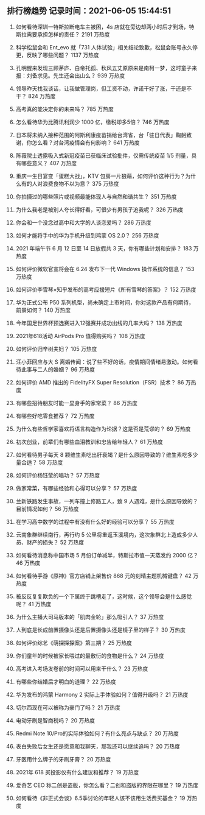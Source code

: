 
## 排行榜趋势 记录时间：2021-06-05 15:44:51
  
  1. 如何看待深圳一特斯拉断电车主被困，4s 店就在旁边却两小时后才到场，特斯拉需要承担怎样的责任？ 2191 万热度
    
  2. 科学松鼠会和 Ent_evo 就「731 人体试验」相关结论致歉，松鼠会账号永久停更，反映了哪些问题？ 1137 万热度
    
  3. 孔明醒来发现三顾茅庐、白帝托孤、秋风五丈原原来是南柯一梦，这时童子来报：刘备求见。先生还会出山么？ 939 万热度
    
  4. 领导昨天找我谈话，让我做管理岗，但工资不动，许诺干好了涨，干还是不干？ 824 万热度
    
  5. 高考真的能决定你的未来吗？ 785 万热度
    
  6. 怎么看待华为比腾讯利润少 1000 亿，缴税却多5倍？ 746 万热度
    
  7. 日本将未纳入接种范围的阿斯利康疫苗捐给台湾省，台「驻日代表」鞠躬致谢，你怎么看？对台湾疫情会有何影响？ 641 万热度
    
  8. 陈薇院士透露吸入式新冠疫苗已获临床试验批件，仅需传统疫苗 1/5 剂量，具有哪些意义？ 407 万热度
    
  9. 重庆一生日宴变「蛋糕大战」，KTV 包房一片狼藉，如何评价这种行为？为什么有的人对浪费食物不以为意？ 375 万热度
    
  10. 你拍摄过的哪些照片或视频最能体现人与自然和谐共生？ 351 万热度
    
  11. 为什么我老是被别人夸长得好看，可很少有男孩子追我呢？ 326 万热度
    
  12. 你会和一个没念过高中和大学的人谈恋爱吗？ 286 万热度
    
  13. 如何才能将手中的华为手机升级到鸿蒙 OS 2.0？ 256 万热度
    
  14. 2021 年端午节 6 月 12 日至 14 日放假共 3 天，你有哪些计划和安排？ 183 万热度
    
  15. 如何评价微软官宣将会在 6.24 发布下一代 Windows 操作系统的信息？ 153 万热度
    
  16. 如何评价李雪琴×知乎发布的高考应援短片《所有雪琴的答案》？ 152 万热度
    
  17. 华为正式公布 P50 系列机型，尚未确定上市时间，你对这款产品有何期待，前景如何？ 140 万热度
    
  18. 今年国足世界杯预选赛进入12强赛并成功出线的几率大吗？ 138 万热度
    
  19. 2021年618活动  AirPods Pro 值得购买吗？ 108 万热度
    
  20. 如何评价归辛树夫妇？ 105 万热度
    
  21. 汪小菲回应与大 S 离婚传闻：说了些不好的话，疫情期间情绪易激动。如何看待此事与二人的婚姻？ 96 万热度
    
  22. 如何评价 AMD 推出的 FidelityFX Super Resolution（FSR）技术？ 86 万热度
    
  23. 有哪些招待朋友时能一显身手的家常菜？ 86 万热度
    
  24. 有哪些好吃零食推荐？ 72 万热度
    
  25. 为什么有些哲学家喜欢将语言构造作为论据？这是否是荒谬的？ 69 万热度
    
  26. 初次创业，前辈们有哪些血泪教训和忠告给年轻人？ 61 万热度
    
  27. 如何看待男子每天 8 颗维生素吃出肝衰竭？是什么原因导致的？维生素吃多少量合适？ 58 万热度
    
  28. 如何评价杨钰莹的唱功？ 57 万热度
    
  29. 做家常菜，有哪些经验和心得可以分享？ 57 万热度
    
  30. 兰新铁路发生事故，一列车撞上修路工人，致 9 人遇难，是什么原因导致的？目前情况如何？ 56 万热度
    
  31. 在学习高中数学的过程中有没有什么好的经验可以分享？ 55 万热度
    
  32. 云南象群继续南行，再行约 5 公里将重返玉溪境内，这次象群北上造成多少人员、财产的损失？ 52 万热度
    
  33. 如何看待消息称中国市场 5 月份订单减半，特斯拉市值一天蒸发约 2000 亿？ 46 万热度
    
  34. 如何看待手游《原神》官方店铺上架售价 868 元的刻晴主题机械键盘？ 42 万热度
    
  35. 被反反复复欺负的一个下属终于跳槽走了，这时候，这个领导会是什么感觉呢？ 41 万热度
    
  36. 为什么主播大司马版本的「肌肉金轮」那么吸引人？ 37 万热度
    
  37. 人到底是长成前置摄像头还是后置摄像头还是镜子里的样子？ 30 万热度
    
  38. 如何评价综艺《萌探探探案》第三期？ 25 万热度
    
  39. 你们童年的时候被家长喂过的最敷衍的食物是什么？ 24 万热度
    
  40. 高考进入考场发卷前的时间可以用来干什么？ 23 万热度
    
  41. 有哪些你结婚后才明白的道理？ 22 万热度
    
  42. 华为发布的鸿蒙 Harmony 2 实际上手体验如何？值得升级吗？ 21 万热度
    
  43. 切尔西现在可以被称为豪门了吗？ 21 万热度
    
  44. 电动牙刷是智商税吗？ 20 万热度
    
  45. Redmi Note 10/Pro的实际体验如何？有什么亮点与缺点？ 20 万热度
    
  46. 表白失败后女生还是愿意和我聊天，那我还可以继续追吗？ 20 万热度
    
  47. 牙医用什么牌子的牙刷牙膏？ 20 万热度
    
  48. 2021年 618 买投影仪有什么建议和推荐？ 19 万热度
    
  49. 爱奇艺 CEO 称二创是盗版，你怎么看？二创和盗版的界限在哪里？ 19 万热度
    
  50. 如何看待《非正式会谈》6.5季讨论的年轻人该不该用生活费买基金？ 19 万热度
    